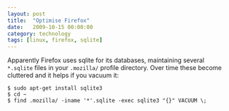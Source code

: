 ```yaml
---
layout: post
title:  "Optimise Firefox"
date:   2009-10-15 00:00:00
category: technology
tags: [linux, firefox, sqlite]
---
```


Apparently Firefox uses sqlite for its databases, maintaining several `*.sqlite` files in your `.mozilla/` profile directory.  Over time these become cluttered and it helps if you vacuum it:

    $ sudo apt-get install sqlite3
    $ cd ~
    $ find .mozilla/ -iname '*'.sqlite -exec sqlite3 "{}" VACUUM \;


